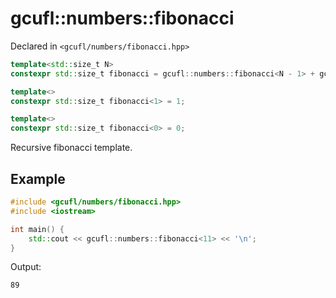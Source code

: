 # gcufl::numbers::fibonacci
Declared in `<gcufl/numbers/fibonacci.hpp>`
```cpp
template<std::size_t N>
constexpr std::size_t fibonacci = gcufl::numbers::fibonacci<N - 1> + gcufl::numbers::fibonacci<N - 2>;

template<>
constexpr std::size_t fibonacci<1> = 1;

template<>
constexpr std::size_t fibonacci<0> = 0;
```
Recursive fibonacci template.
## Example
```cpp
#include <gcufl/numbers/fibonacci.hpp>
#include <iostream>

int main() {
	std::cout << gcufl::numbers::fibonacci<11> << '\n';
}
```
Output:
```
89
```
